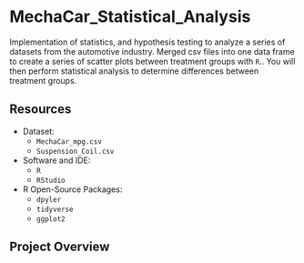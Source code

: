 # MechaCar_Statistical_Analysis
Implementation of statistics, and hypothesis testing to analyze a series of datasets from the automotive industry.  Merged csv files into one data frame to create a series of scatter plots between treatment groups with `R`.. You will then perform statistical analysis to determine differences between treatment groups.

## Resources
- Dataset:
  - `MechaCar_mpg.csv`
  - `Suspension_Coil.csv`
- Software and IDE:
  - `R`
  - `RStudio`
- R Open-Source Packages:
  - `dpyler`
  - `tidyverse`
  - `ggplot2`

## Project Overview

